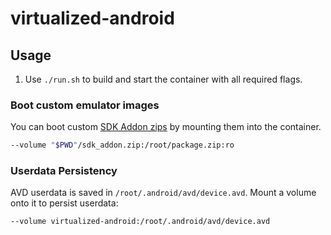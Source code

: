 # virtualized-android

## Usage

1. Use `./run.sh` to build and start the container with all required flags.

### Boot custom emulator images
You can boot custom 
[SDK Addon zips](https://wiki.lineageos.org/emulator#exporting-for-use-in-android-studioavd)
by mounting them into the container.
```sh
--volume "$PWD"/sdk_addon.zip:/root/package.zip:ro
```

### Userdata Persistency
AVD userdata is saved in `/root/.android/avd/device.avd`.
Mount a volume onto it to persist userdata:
```sh
--volume virtualized-android:/root/.android/avd/device.avd
```
